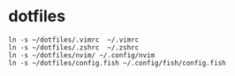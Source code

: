 # dotfiles

```shell script
ln -s ~/dotfiles/.vimrc  ~/.vimrc
ln -s ~/dotfiles/.zshrc  ~/.zshrc
ln -s ~/dotfiles/nvim/ ~/.config/nvim
ln -s ~/dotfiles/config.fish ~/.config/fish/config.fish
```
